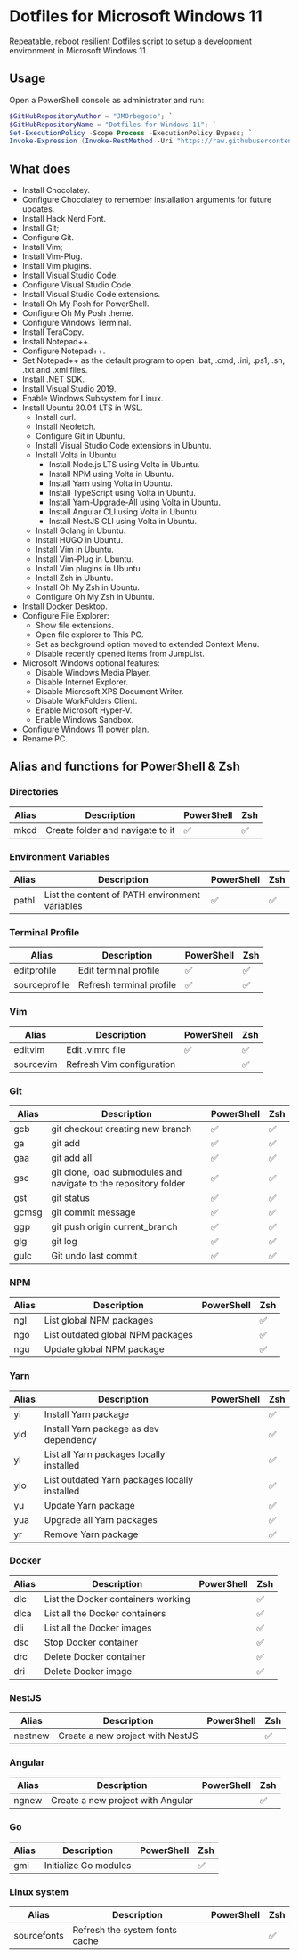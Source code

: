 # Dotfiles for Microsoft Windows 11

Repeatable, reboot resilient Dotfiles script to setup a development environment in Microsoft Windows 11.

## Usage

Open a PowerShell console as administrator and run:

```Powershell
$GitHubRepositoryAuthor = "JMOrbegoso"; `
$GitHubRepositoryName = "Dotfiles-for-Windows-11"; `
Set-ExecutionPolicy -Scope Process -ExecutionPolicy Bypass; `
Invoke-Expression (Invoke-RestMethod -Uri "https://raw.githubusercontent.com/${GitHubRepositoryAuthor}/${GitHubRepositoryName}/main/Download.ps1");
```

## What does

- Install Chocolatey.
- Configure Chocolatey to remember installation arguments for future updates.
- Install Hack Nerd Font.
- Install Git;
- Configure Git.
- Install Vim;
- Install Vim-Plug.
- Install Vim plugins.
- Install Visual Studio Code.
- Configure Visual Studio Code.
- Install Visual Studio Code extensions.
- Install Oh My Posh for PowerShell.
- Configure Oh My Posh theme.
- Configure Windows Terminal.
- Install TeraCopy.
- Install Notepad++.
- Configure Notepad++.
- Set Notepad++ as the default program to open .bat, .cmd, .ini, .ps1, .sh, .txt and .xml files.
- Install .NET SDK.
- Install Visual Studio 2019.
- Enable Windows Subsystem for Linux.
- Install Ubuntu 20.04 LTS in WSL.
  - Install curl.
  - Install Neofetch.
  - Configure Git in Ubuntu.
  - Install Visual Studio Code extensions in Ubuntu.
  - Install Volta in Ubuntu.
    - Install Node.js LTS using Volta in Ubuntu.
    - Install NPM using Volta in Ubuntu.
    - Install Yarn using Volta in Ubuntu.
    - Install TypeScript using Volta in Ubuntu.
    - Install Yarn-Upgrade-All using Volta in Ubuntu.
    - Install Angular CLI using Volta in Ubuntu.
    - Install NestJS CLI using Volta in Ubuntu.
  - Install Golang in Ubuntu.
  - Install HUGO in Ubuntu.
  - Install Vim in Ubuntu.
  - Install Vim-Plug in Ubuntu.
  - Install Vim plugins in Ubuntu.
  - Install Zsh in Ubuntu.
  - Install Oh My Zsh in Ubuntu.
  - Configure Oh My Zsh in Ubuntu.
- Install Docker Desktop.
- Configure File Explorer:
  - Show file extensions.
  - Open file explorer to This PC.
  - Set as background option moved to extended Context Menu.
  - Disable recently opened items from JumpList.
- Microsoft Windows optional features:
  - Disable Windows Media Player.
  - Disable Internet Explorer.
  - Disable Microsoft XPS Document Writer.
  - Disable WorkFolders Client.
  - Enable Microsoft Hyper-V.
  - Enable Windows Sandbox.
- Configure Windows 11 power plan.
- Rename PC.

## Alias and functions for PowerShell & Zsh

### Directories

| Alias | Description                      | PowerShell | Zsh |
| ----- | -------------------------------- | ---------- | --- |
| mkcd  | Create folder and navigate to it | ✅         | ✅  |

### Environment Variables

| Alias | Description                                    | PowerShell | Zsh |
| ----- | ---------------------------------------------- | ---------- | --- |
| pathl | List the content of PATH environment variables | ✅         | ✅  |

### Terminal Profile

| Alias         | Description              | PowerShell | Zsh |
| ------------- | ------------------------ | ---------- | --- |
| editprofile   | Edit terminal profile    | ✅         | ✅  |
| sourceprofile | Refresh terminal profile | ✅         | ✅  |

### Vim

| Alias     | Description               | PowerShell | Zsh |
| --------- | ------------------------- | ---------- | --- |
| editvim   | Edit .vimrc file          | ✅         | ✅  |
| sourcevim | Refresh Vim configuration |            | ✅  |

### Git

| Alias | Description                                                      | PowerShell | Zsh |
| ----- | ---------------------------------------------------------------- | ---------- | --- |
| gcb   | git checkout creating new branch                                 | ✅         | ✅  |
| ga    | git add                                                          | ✅         | ✅  |
| gaa   | git add all                                                      | ✅         | ✅  |
| gsc   | git clone, load submodules and navigate to the repository folder | ✅         | ✅  |
| gst   | git status                                                       | ✅         | ✅  |
| gcmsg | git commit message                                               | ✅         | ✅  |
| ggp   | git push origin current_branch                                   | ✅         | ✅  |
| glg   | git log                                                          | ✅         | ✅  |
| gulc  | Git undo last commit                                             | ✅         | ✅  |

### NPM

| Alias | Description                       | PowerShell | Zsh |
| ----- | --------------------------------- | ---------- | --- |
| ngl   | List global NPM packages          |            | ✅  |
| ngo   | List outdated global NPM packages |            | ✅  |
| ngu   | Update global NPM package         |            | ✅  |

### Yarn

| Alias | Description                                   | PowerShell | Zsh |
| ----- | --------------------------------------------- | ---------- | --- |
| yi    | Install Yarn package                          |            | ✅  |
| yid   | Install Yarn package as dev dependency        |            | ✅  |
| yl    | List all Yarn packages locally installed      |            | ✅  |
| ylo   | List outdated Yarn packages locally installed |            | ✅  |
| yu    | Update Yarn package                           |            | ✅  |
| yua   | Upgrade all Yarn packages                     |            | ✅  |
| yr    | Remove Yarn package                           |            | ✅  |

### Docker

| Alias | Description                        | PowerShell | Zsh |
| ----- | ---------------------------------- | ---------- | --- |
| dlc   | List the Docker containers working |            | ✅  |
| dlca  | List all the Docker containers     |            | ✅  |
| dli   | List all the Docker images         |            | ✅  |
| dsc   | Stop Docker container              |            | ✅  |
| drc   | Delete Docker container            |            | ✅  |
| dri   | Delete Docker image                |            | ✅  |

### NestJS

| Alias   | Description                      | PowerShell | Zsh |
| ------- | -------------------------------- | ---------- | --- |
| nestnew | Create a new project with NestJS |            | ✅  |

### Angular

| Alias | Description                       | PowerShell | Zsh |
| ----- | --------------------------------- | ---------- | --- |
| ngnew | Create a new project with Angular |            | ✅  |

### Go

| Alias | Description           | PowerShell | Zsh |
| ----- | --------------------- | ---------- | --- |
| gmi   | Initialize Go modules |            | ✅  |

### Linux system

| Alias       | Description                    | PowerShell | Zsh |
| ----------- | ------------------------------ | ---------- | --- |
| sourcefonts | Refresh the system fonts cache |            | ✅  |
